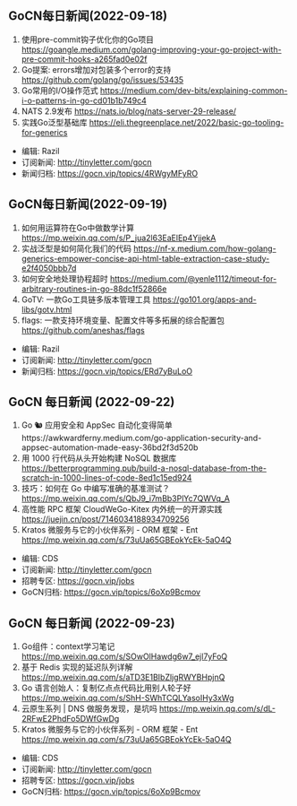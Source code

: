 ## GoCN每日新闻(2022-09-18)

1. 使用pre-commit钩子优化你的Go项目 https://goangle.medium.com/golang-improving-your-go-project-with-pre-commit-hooks-a265fad0e02f
2. Go提案: errors增加对包装多个error的支持 https://github.com/golang/go/issues/53435
3. Go常用的I/O操作范式 https://medium.com/dev-bits/explaining-common-i-o-patterns-in-go-cd01b1b749c4
4. NATS 2.9发布 https://nats.io/blog/nats-server-29-release/
5. 实践Go泛型基础库 https://eli.thegreenplace.net/2022/basic-go-tooling-for-generics

* 编辑: Razil
* 订阅新闻: http://tinyletter.com/gocn
* 新闻归档: https://gocn.vip/topics/4RWgyMFyRO

## GoCN每日新闻(2022-09-19)

1. 如何用运算符在Go中做数学计算 https://mp.weixin.qq.com/s/P_jua2l63EaElEp4YjjekA
2. 实战泛型是如何简化我们的代码 https://nf-x.medium.com/how-golang-generics-empower-concise-api-html-table-extraction-case-study-e2f4050bbb7d
3. 如何安全地处理协程超时 https://medium.com/@yenle1112/timeout-for-arbitrary-routines-in-go-88dc1f52866e
4. GoTV: 一款Go工具链多版本管理工具 https://go101.org/apps-and-libs/gotv.html
5. flags: 一款支持环境变量、配置文件等多拓展的综合配置包 https://github.com/aneshas/flags

* 编辑: Razil
* 订阅新闻: http://tinyletter.com/gocn
* 新闻归档: https://gocn.vip/topics/ERd7yBuLoO

## GoCN 每日新闻 (2022-09-22)

1. Go 🐿 应用安全和 AppSec 自动化变得简单https://awkwardferny.medium.com/go-application-security-and-appsec-automation-made-easy-36bd2f3d520b  
2. 用 1000 行代码从头开始构建 NoSQL 数据库 https://betterprogramming.pub/build-a-nosql-database-from-the-scratch-in-1000-lines-of-code-8ed1c15ed924 
3. 技巧：如何在 Go 中编写准确的基准测试？ https://mp.weixin.qq.com/s/QbJ9_i7mBb3PlYc7QWVq_A 
4. 高性能 RPC 框架 CloudWeGo-Kitex 内外统一的开源实践 https://juejin.cn/post/7146034188934709256 
5. Kratos 微服务与它的小伙伴系列 - ORM 框架 - Ent https://mp.weixin.qq.com/s/73uUa65GBEokYcEk-5aO4Q 

- 编辑: CDS
- 订阅新闻: http://tinyletter.com/gocn
- 招聘专区: https://gocn.vip/jobs
- GoCN归档:  https://gocn.vip/topics/6oXp9Bcmov

## GoCN 每日新闻 (2022-09-23)

1. Go组件：context学习笔记 https://mp.weixin.qq.com/s/SOwOlHawdg6w7_ejl7yFoQ
2. 基于 Redis 实现的延迟队列详解 https://mp.weixin.qq.com/s/aTD3E1BIbZljgRWYBHpjnQ
3. Go 语言创始人：复制亿点点代码比用别人轮子好 https://mp.weixin.qq.com/s/ShH-SWhTCQLYasoIHy3xWg
4. 云原生系列 | DNS 做服务发现，是坑吗 https://mp.weixin.qq.com/s/dL-2RFwE2PhdFo5DWfGwDg
5. Kratos 微服务与它的小伙伴系列 - ORM 框架 - Ent https://mp.weixin.qq.com/s/73uUa65GBEokYcEk-5aO4Q 

- 编辑: CDS
- 订阅新闻: http://tinyletter.com/gocn
- 招聘专区: https://gocn.vip/jobs
- GoCN归档:  https://gocn.vip/topics/6oXp9Bcmov

